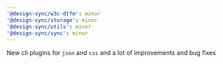 ```yaml
---
'@design-sync/w3c-dtfm': minor
'@design-sync/storage': minor
'@design-sync/utils': minor
'@design-sync/sync': minor
---
```


New cli plugins for `json` and `css` and a lot of improvements and bug fixes
